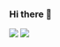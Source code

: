 ### Hi there 👋

<div style="flex">
  <img src="https://github-readme-stats.vercel.app/api?username=PedroH183&show_icons=true&line_height=20&title_color=7A7ADB&icon_color=2234AE&text_color=D3D3D3&bg_color=0,000000,130F40">
  <img src="https://github-readme-stats.vercel.app/api/top-langs/?username=PedroH183&layout=compact&bg_color=0,000000,130F40&hide=html,PLpgSQL"/>
</div>



<!--
**PedroH183/PedroH183** is a ✨ _special_ ✨ repository because its `README.md` (this file) appears on your GitHub profile.

Here are some ideas to get you started:

- 🔭 I’m currently working on ...
- 🌱 I’m currently learning ...
- 👯 I’m looking to collaborate on ...
- 🤔 I’m looking for help with ...
- 💬 Ask me about ...
- 📫 How to reach me: ...
- 😄 Pronouns: ...
- ⚡ Fun fact: ...
-->
